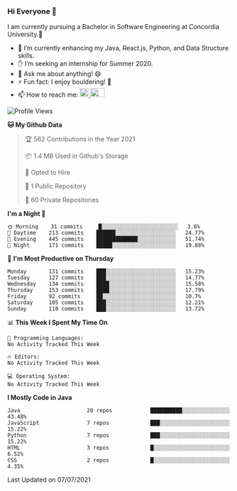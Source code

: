 ### Hi Everyone 👋
I am currently pursuing a Bachelor in Software Engineering at Concordia University.🏫

- 🌱 I’m currently enhancing my Java, React.js, Python, and Data Structure skills.
- ✋ I’m seeking an internship for Summer 2020.
- 💬 Ask me about anything! 😄
- ⚡ Fun fact: I enjoy bouldering! 🧗‍
- 📫 How to reach me: <a href="https://www.linkedin.com/in/siu-tong-ye/" target="_blank"> <img width="20px" width="32" src="https://cdn.jsdelivr.net/npm/simple-icons@v3/icons/linkedin.svg" /> </a> <a href="mailto:SiuTongYe@gmail.com" target="_blank"> <img height="20" width="32" src="https://cdn.jsdelivr.net/npm/simple-icons@v3/icons/gmail.svg" /> </a>

<!--START_SECTION:waka-->
![Profile Views](http://img.shields.io/badge/Profile%20Views-0-blue)

**🐱 My Github Data** 

> 🏆 562 Contributions in the Year 2021
 > 
> 📦 1.4 MB Used in Github's Storage 
 > 
> 💼 Opted to Hire
 > 
> 📜 1 Public Repository 
 > 
> 🔑 60 Private Repositories  
 > 
**I'm a Night 🦉** 

```text
🌞 Morning    31 commits     █░░░░░░░░░░░░░░░░░░░░░░░░   3.6% 
🌆 Daytime    213 commits    ██████░░░░░░░░░░░░░░░░░░░   24.77% 
🌃 Evening    445 commits    █████████████░░░░░░░░░░░░   51.74% 
🌙 Night      171 commits    █████░░░░░░░░░░░░░░░░░░░░   19.88%

```
📅 **I'm Most Productive on Thursday** 

```text
Monday       131 commits    ███░░░░░░░░░░░░░░░░░░░░░░   15.23% 
Tuesday      127 commits    ███░░░░░░░░░░░░░░░░░░░░░░   14.77% 
Wednesday    134 commits    ████░░░░░░░░░░░░░░░░░░░░░   15.58% 
Thursday     153 commits    ████░░░░░░░░░░░░░░░░░░░░░   17.79% 
Friday       92 commits     ██░░░░░░░░░░░░░░░░░░░░░░░   10.7% 
Saturday     105 commits    ███░░░░░░░░░░░░░░░░░░░░░░   12.21% 
Sunday       118 commits    ███░░░░░░░░░░░░░░░░░░░░░░   13.72%

```


📊 **This Week I Spent My Time On** 

```text
💬 Programming Languages: 
No Activity Tracked This Week

🔥 Editors: 
No Activity Tracked This Week

💻 Operating System: 
No Activity Tracked This Week

```

**I Mostly Code in Java** 

```text
Java                     20 repos            ██████████░░░░░░░░░░░░░░░   43.48% 
JavaScript               7 repos             ███░░░░░░░░░░░░░░░░░░░░░░   15.22% 
Python                   7 repos             ███░░░░░░░░░░░░░░░░░░░░░░   15.22% 
HTML                     3 repos             █░░░░░░░░░░░░░░░░░░░░░░░░   6.52% 
CSS                      2 repos             █░░░░░░░░░░░░░░░░░░░░░░░░   4.35%

```



 Last Updated on 07/07/2021
<!--END_SECTION:waka-->
